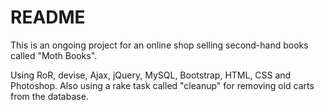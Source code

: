 # README

This is an ongoing project for an online shop selling second-hand books called "Moth Books".

Using RoR, devise, Ajax, jQuery, MySQL, Bootstrap, HTML, CSS and Photoshop.
Also using a rake task called "cleanup" for removing old carts from the database.
